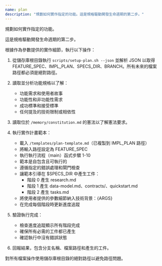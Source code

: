 ```yaml
---
name: plan
description: "規劃如何實作指定的功能。這是規格驅動開發生命週期的第二步。"
---
```


規劃如何實作指定的功能。

這是規格驅動開發生命週期的第二步。

根據作為參數提供的實作細節，執行以下操作：

1. 從儲存庫根目錄執行 `scripts/setup-plan.sh --json` 並解析 JSON 以取得 FEATURE_SPEC、IMPL_PLAN、SPECS_DIR、BRANCH。所有未來的檔案路徑都必須是絕對路徑。
2. 讀取並分析功能規格以了解：

   - 功能需求和使用者故事
   - 功能性和非功能性需求
   - 成功標準和接受標準
   - 任何提及的技術限制或相依性

3. 讀取位於 `/memory/constitution.md` 的憲法以了解憲法要求。

4. 執行實作計畫範本：

   - 載入 `/templates/plan-template.md`（已複製到 IMPL_PLAN 路徑）
   - 將輸入路徑設定為 FEATURE_SPEC
   - 執行執行流程（main）函式步驟 1-10
   - 範本是自包含且可執行的
   - 遵循指定的錯誤處理和閘門檢查
   - 讓範本引導在 $SPECS_DIR 中產生工件：
     - 階段 0 產生 research.md
     - 階段 1 產生 data-model.md、contracts/、quickstart.md
     - 階段 2 產生 tasks.md
   - 將使用者提供的參數細節納入技術背景：{ARGS}
   - 在完成每個階段時更新進度追蹤

5. 驗證執行完成：

   - 檢查進度追蹤顯示所有階段完成
   - 確保所有必需的工件都已產生
   - 確認執行中沒有錯誤狀態

6. 回報結果，包含分支名稱、檔案路徑和產生的工件。

對所有檔案操作使用儲存庫根目錄的絕對路徑以避免路徑問題。
